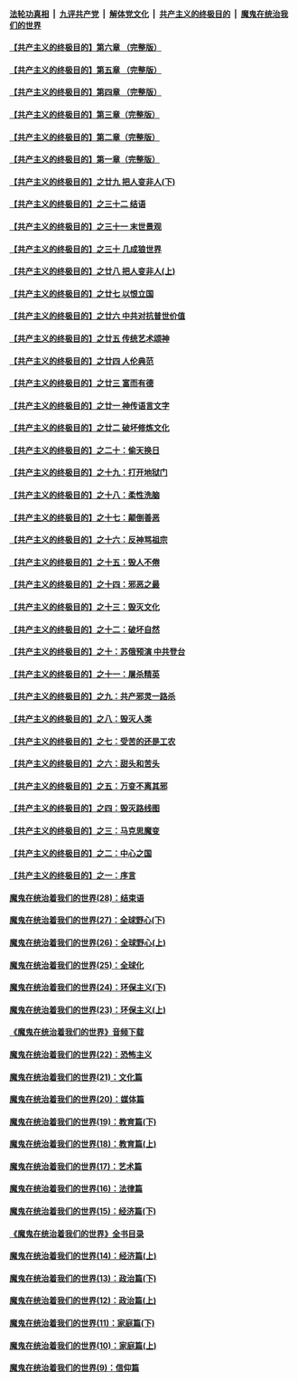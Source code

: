 

####  [法轮功真相](../../../../basic/blob/master/README.md?t=06211102) &nbsp;|&nbsp; [九评共产党](../../../../9ping.md/blob/master/README.md?t=06211102) &nbsp;|&nbsp; [解体党文化](../../../../jtdwh.md/blob/master/README.md?t=06211102)  &nbsp;|&nbsp; [共产主义的终极目的](../../../../gczydzjmd.md/blob/master/README.md?t=06211102) &nbsp;|&nbsp; [魔鬼在统治我们的世界](../../../../mgztzwmdsj.md/blob/master/README.md?t=06211102) 

#### [【共产主义的终极目的】第六章 （完整版）](../pages/nsc422/n11428913.md?t=06211102) 

#### [【共产主义的终极目的】第五章 （完整版）](../pages/nsc422/n11428912.md?t=06211102) 

#### [【共产主义的终极目的】第四章 （完整版）](../pages/nsc422/n11428907.md?t=06211102) 

#### [【共产主义的终极目的】第三章（完整版）](../pages/nsc422/n11428848.md?t=06211102) 

#### [【共产主义的终极目的】第二章（完整版）](../pages/nsc422/n11428831.md?t=06211102) 

#### [【共产主义的终极目的】第一章（完整版）](../pages/nsc422/n11417651.md?t=06211102) 

#### [【共产主义的终极目的】之廿九 把人变非人(下)](../pages/nsc422/n11344140.md?t=06211102) 

#### [【共产主义的终极目的】之三十二 结语](../pages/nsc422/n11360535.md?t=06211102) 

#### [【共产主义的终极目的】之三十一 末世景观](../pages/nsc422/n11351129.md?t=06211102) 

#### [【共产主义的终极目的】之三十 几成狼世界](../pages/nsc422/n11348280.md?t=06211102) 

#### [【共产主义的终极目的】之廿八 把人变非人(上)](../pages/nsc422/n11340492.md?t=06211102) 

#### [【共产主义的终极目的】之廿七 以恨立国](../pages/nsc422/n11336944.md?t=06211102) 

#### [【共产主义的终极目的】之廿六 中共对抗普世价值](../pages/nsc422/n11324785.md?t=06211102) 

#### [【共产主义的终极目的】之廿五 传统艺术颂神](../pages/nsc422/n11296396.md?t=06211102) 

#### [【共产主义的终极目的】之廿四 人伦典范](../pages/nsc422/n11296397.md?t=06211102) 

#### [【共产主义的终极目的】之廿三 富而有德](../pages/nsc422/n11283598.md?t=06211102) 

#### [【共产主义的终极目的】之廿一 神传语言文字](../pages/nsc422/n11263265.md?t=06211102) 

#### [【共产主义的终极目的】之廿二 破坏修炼文化](../pages/nsc422/n11245728.md?t=06211102) 

#### [【共产主义的终极目的】之二十：偷天换日](../pages/nsc422/n11238846.md?t=06211102) 

#### [【共产主义的终极目的】之十九：打开地狱门](../pages/nsc422/n11206376.md?t=06211102) 

#### [【共产主义的终极目的】之十八：柔性洗脑](../pages/nsc422/n11199994.md?t=06211102) 

#### [【共产主义的终极目的】之十七：颠倒善恶](../pages/nsc422/n11179782.md?t=06211102) 

#### [【共产主义的终极目的】之十六：反神骂祖宗](../pages/nsc422/n11166798.md?t=06211102) 

#### [【共产主义的终极目的】之十五：毁人不倦](../pages/nsc422/n11166792.md?t=06211102) 

#### [【共产主义的终极目的】之十四：邪恶之最](../pages/nsc422/n11150249.md?t=06211102) 

#### [【共产主义的终极目的】之十三：毁灭文化](../pages/nsc422/n11135227.md?t=06211102) 

#### [【共产主义的终极目的】之十二：破坏自然](../pages/nsc422/n11135214.md?t=06211102) 

#### [【共产主义的终极目的】之十：苏俄预演 中共登台](../pages/nsc422/n11118424.md?t=06211102) 

#### [【共产主义的终极目的】之十一：屠杀精英](../pages/nsc422/n11118442.md?t=06211102) 

#### [【共产主义的终极目的】之九：共产邪灵一路杀](../pages/nsc422/n11114139.md?t=06211102) 

#### [【共产主义的终极目的】之八：毁灭人类](../pages/nsc422/n11108503.md?t=06211102) 

#### [【共产主义的终极目的】之七：受苦的还是工农](../pages/nsc422/n11101809.md?t=06211102) 

#### [【共产主义的终极目的】之六：甜头和苦头](../pages/nsc422/n11096971.md?t=06211102) 

#### [【共产主义的终极目的】之五：万变不离其邪](../pages/nsc422/n11091285.md?t=06211102) 

#### [【共产主义的终极目的】之四：毁灭路线图](../pages/nsc422/n11086284.md?t=06211102) 

#### [【共产主义的终极目的】之三：马克思魔变](../pages/nsc422/n11061941.md?t=06211102) 

#### [【共产主义的终极目的】之二：中心之国](../pages/nsc422/n11047728.md?t=06211102) 

#### [【共产主义的终极目的】之一：序言](../pages/nsc422/n11086077.md?t=06211102) 

#### [魔鬼在统治着我们的世界(28)：结束语](../pages/nsc422/n10936246.md?t=06211102) 

#### [魔鬼在统治着我们的世界(27)：全球野心(下)](../pages/nsc422/n10928319.md?t=06211102) 

#### [魔鬼在统治着我们的世界(26)：全球野心(上)](../pages/nsc422/n10900318.md?t=06211102) 

#### [魔鬼在统治着我们的世界(25)：全球化](../pages/nsc422/n10788205.md?t=06211102) 

#### [魔鬼在统治着我们的世界(24)：环保主义(下)](../pages/nsc422/n10695307.md?t=06211102) 

#### [魔鬼在统治着我们的世界(23)：环保主义(上)](../pages/nsc422/n10688613.md?t=06211102) 

#### [《魔鬼在统治着我们的世界》音频下载](../pages/nsc422/n10635553.md?t=06211102) 

#### [魔鬼在统治着我们的世界(22)：恐怖主义](../pages/nsc422/n10614727.md?t=06211102) 

#### [魔鬼在统治着我们的世界(21)：文化篇](../pages/nsc422/n10597706.md?t=06211102) 

#### [魔鬼在统治着我们的世界(20)：媒体篇](../pages/nsc422/n10586579.md?t=06211102) 

#### [魔鬼在统治着我们的世界(19)：教育篇(下)](../pages/nsc422/n10564808.md?t=06211102) 

#### [魔鬼在统治着我们的世界(18)：教育篇(上)](../pages/nsc422/n10526970.md?t=06211102) 

#### [魔鬼在统治着我们的世界(17)：艺术篇](../pages/nsc422/n10499093.md?t=06211102) 

#### [魔鬼在统治着我们的世界(16)：法律篇](../pages/nsc422/n10485969.md?t=06211102) 

#### [魔鬼在统治着我们的世界(15)：经济篇(下)](../pages/nsc422/n10469975.md?t=06211102) 

#### [《魔鬼在统治着我们的世界》全书目录](../pages/nsc422/n10464261.md?t=06211102) 

#### [魔鬼在统治着我们的世界(14)：经济篇(上)](../pages/nsc422/n10457370.md?t=06211102) 

#### [魔鬼在统治着我们的世界(13)：政治篇(下)](../pages/nsc422/n10448270.md?t=06211102) 

#### [魔鬼在统治着我们的世界(12)：政治篇(上)](../pages/nsc422/n10444576.md?t=06211102) 

#### [魔鬼在统治着我们的世界(11)：家庭篇(下)](../pages/nsc422/n10440961.md?t=06211102) 

#### [魔鬼在统治着我们的世界(10)：家庭篇(上)](../pages/nsc422/n10435448.md?t=06211102) 

#### [魔鬼在统治着我们的世界(9)：信仰篇](../pages/nsc422/n10432159.md?t=06211102) 

